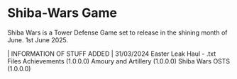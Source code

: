 # Shiba-Wars Game
Shiba Wars is a Tower Defense Game set to release in the shining month of June. 1st June 2025.

| INFORMATION OF STUFF ADDED |
31/03/2024
Easter Leak Haul - .txt Files
Achievements (1.0.0.0)
Amoury and Artillery (1.0.0.0)
Shiba Wars OSTS (1.0.0.0)
